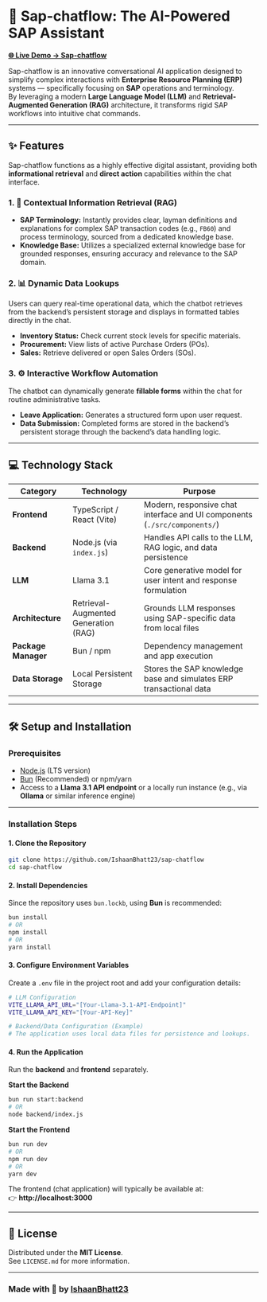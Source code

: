# 💬 Sap-chatflow: The AI-Powered SAP Assistant

**[🌐 Live Demo → Sap-chatflow](https://sap-chatflow.vercel.app/)**

Sap-chatflow is an innovative conversational AI application designed to simplify complex interactions with **Enterprise Resource Planning (ERP)** systems — specifically focusing on **SAP** operations and terminology.  
By leveraging a modern **Large Language Model (LLM)** and **Retrieval-Augmented Generation (RAG)** architecture, it transforms rigid SAP workflows into intuitive chat commands.

---

## ✨ Features

Sap-chatflow functions as a highly effective digital assistant, providing both **informational retrieval** and **direct action** capabilities within the chat interface.

### 1. 🧠 Contextual Information Retrieval (RAG)
- **SAP Terminology:** Instantly provides clear, layman definitions and explanations for complex SAP transaction codes (e.g., `FB60`) and process terminology, sourced from a dedicated knowledge base.  
- **Knowledge Base:** Utilizes a specialized external knowledge base for grounded responses, ensuring accuracy and relevance to the SAP domain.

### 2. 📊 Dynamic Data Lookups
Users can query real-time operational data, which the chatbot retrieves from the backend’s persistent storage and displays in formatted tables directly in the chat.

- **Inventory Status:** Check current stock levels for specific materials.  
- **Procurement:** View lists of active Purchase Orders (POs).  
- **Sales:** Retrieve delivered or open Sales Orders (SOs).  

### 3. ⚙️ Interactive Workflow Automation
The chatbot can dynamically generate **fillable forms** within the chat for routine administrative tasks.

- **Leave Application:** Generates a structured form upon user request.  
- **Data Submission:** Completed forms are stored in the backend’s persistent storage through the backend’s data handling logic.

---

## 💻 Technology Stack

| Category | Technology | Purpose |
|-----------|-------------|----------|
| **Frontend** | TypeScript / React (Vite) | Modern, responsive chat interface and UI components (`./src/components/`) |
| **Backend** | Node.js (via `index.js`) | Handles API calls to the LLM, RAG logic, and data persistence |
| **LLM** | Llama 3.1 | Core generative model for user intent and response formulation |
| **Architecture** | Retrieval-Augmented Generation (RAG) | Grounds LLM responses using SAP-specific data from local files |
| **Package Manager** | Bun / npm | Dependency management and app execution |
| **Data Storage** | Local Persistent Storage | Stores the SAP knowledge base and simulates ERP transactional data |

---

## 🛠️ Setup and Installation

### Prerequisites
- [Node.js](https://nodejs.org/) (LTS version)
- [Bun](https://bun.sh) (Recommended) or npm/yarn
- Access to a **Llama 3.1 API endpoint** or a locally run instance (e.g., via **Ollama** or similar inference engine)

---

### Installation Steps

#### 1. Clone the Repository
```bash
git clone https://github.com/IshaanBhatt23/sap-chatflow
cd sap-chatflow
```

#### 2. Install Dependencies
Since the repository uses `bun.lockb`, using **Bun** is recommended:
```bash
bun install
# OR
npm install
# OR
yarn install
```

#### 3. Configure Environment Variables
Create a `.env` file in the project root and add your configuration details:

```bash
# LLM Configuration
VITE_LLAMA_API_URL="[Your-Llama-3.1-API-Endpoint]"
VITE_LLAMA_API_KEY="[Your-API-Key]"

# Backend/Data Configuration (Example)
# The application uses local data files for persistence and lookups.
```

#### 4. Run the Application

Run the **backend** and **frontend** separately.

**Start the Backend**
```bash
bun run start:backend
# OR
node backend/index.js
```

**Start the Frontend**
```bash
bun run dev
# OR
npm run dev
# OR
yarn dev
```

The frontend (chat application) will typically be available at:  
👉 **http://localhost:3000**

---

## 📜 License

Distributed under the **MIT License**.  
See `LICENSE.md` for more information.

---

### Made with 💙 by [IshaanBhatt23](https://github.com/IshaanBhatt23)
